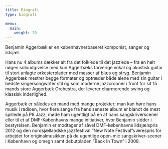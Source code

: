 ```yaml
---
title: Biografi
type: biografi

menu:
  main:
    weight: 20
---
```


Benjamin Aggerbæk er en københavnerbaseret komponist, sanger og ildsjæl.

Hans nu 4 albums dækker alt fra det folk’ede til det jazz’ede – fra en helt
nøgen soloudgivelse med kun Aggerbæks farverige vokal og akustisk guitar til
stort anlagte orkesterplader med masser af blæs og stryg. Benjamin Aggerbæk
mestrer begge formater og optræder både alene med sin guitar i bedste
singersongwriter stil og som moderne jazzcrooner i front for sit 15 mands store
Aggerbæk Orchestra, der leverer charmerende swing og klassisk inderlighed.

Aggerbæk er således en mand med mange projekter; man kan høre hans musik i
radioen, hvor flere sange fra hans seneste album er blandt de mest spillede på
P8 Jazz, møde ham ugentligt på en af hans sangskriverscener eller til et af
DMF-Københavns mange initiativer, hvor Benjamin sidder i bestyrelsen. Benjamin
er modtager af såvel DMF-københavns ildsjælspris 2012 og den nordsjællandske
jazzfestival ”New Note Festival”s ærespris for arbejdet for originalmusikken på
de ugentlige open-mic sangskriver-scener i København og omegn samt debutpladen
”Back In Town” i 2008.
